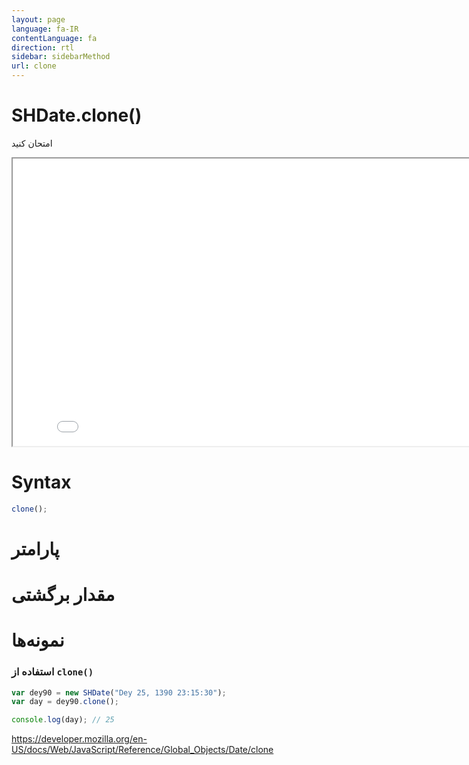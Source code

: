 ```yaml
---
layout: page
language: fa-IR
contentLanguage: fa
direction: rtl
sidebar: sidebarMethod
url: clone
---
```


# SHDate.clone()

امتحان کنید

<iframe style="width: 830px; height: 460px;" src="/SHDateTime-js/examples/live.html?function=clone" title="MDN Web Docs Interactive Example" loading="lazy"></iframe>
<br/>

# Syntax

```js
clone();
```

# پارامتر

# مقدار برگشتی

# نمونه‌ها

### استفاده از <code dir="ltr">clone()</code>

```js
var dey90 = new SHDate("Dey 25, 1390 23:15:30");
var day = dey90.clone();

console.log(day); // 25
```

https://developer.mozilla.org/en-US/docs/Web/JavaScript/Reference/Global_Objects/Date/clone
